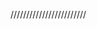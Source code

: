 ////////////////////////
<?xml version="1.0" encoding="utf-8"?>
<manifest xmlns:android="http://schemas.android.com/apk/res/android"
    package="com.yws.netopen"
    android:versionCode="1"
    android:versionName="1.0" >
    <uses-sdk
        android:minSdkVersion="14"
        android:targetSdkVersion="19" />
<uses-permission android:name="android.permission.ACCESS_NETWORK_STATE" />
<uses-permission android:name="android.permission.CHANGE_NETWORK_STATE" />
    <application
        android:allowBackup="true"
        android:icon="@drawable/ic_launcher"
        android:label="@string/app_name"
        android:theme="@style/AppTheme" >
        
<instrumentation  
        android:name="android.test.InstrumentationTestRunner"  
        android:targetPackage="com.njupt.junit1" />  
<uses-library android:name="android.test.runner" />
        <activity
            android:name=".MainActivity"
            android:label="@string/app_name" >
            <intent-filter>
                <action android:name="android.intent.action.MAIN" />
                <category android:name="android.intent.category.LAUNCHER" />
            </intent-filter>
        </activity>
    </application>
</manifest>

